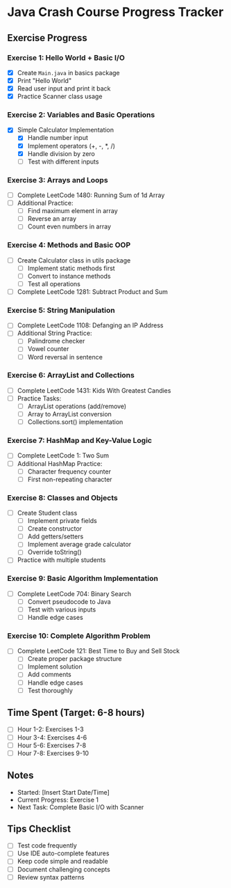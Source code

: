 # Java Crash Course Progress Tracker

## Exercise Progress

### Exercise 1: Hello World + Basic I/O
- [x] Create `Main.java` in basics package
- [x] Print "Hello World"
- [x] Read user input and print it back
- [x] Practice Scanner class usage

### Exercise 2: Variables and Basic Operations
- [x] Simple Calculator Implementation
  - [x] Handle number input
  - [x] Implement operators (+, -, *, /)
  - [x] Handle division by zero
  - [ ] Test with different inputs

### Exercise 3: Arrays and Loops
- [ ] Complete LeetCode 1480: Running Sum of 1d Array
- [ ] Additional Practice:
  - [ ] Find maximum element in array
  - [ ] Reverse an array
  - [ ] Count even numbers in array

### Exercise 4: Methods and Basic OOP
- [ ] Create Calculator class in utils package
  - [ ] Implement static methods first
  - [ ] Convert to instance methods
  - [ ] Test all operations
- [ ] Complete LeetCode 1281: Subtract Product and Sum

### Exercise 5: String Manipulation
- [ ] Complete LeetCode 1108: Defanging an IP Address
- [ ] Additional String Practice:
  - [ ] Palindrome checker
  - [ ] Vowel counter
  - [ ] Word reversal in sentence

### Exercise 6: ArrayList and Collections
- [ ] Complete LeetCode 1431: Kids With Greatest Candies
- [ ] Practice Tasks:
  - [ ] ArrayList operations (add/remove)
  - [ ] Array to ArrayList conversion
  - [ ] Collections.sort() implementation

### Exercise 7: HashMap and Key-Value Logic
- [ ] Complete LeetCode 1: Two Sum
- [ ] Additional HashMap Practice:
  - [ ] Character frequency counter
  - [ ] First non-repeating character

### Exercise 8: Classes and Objects
- [ ] Create Student class
  - [ ] Implement private fields
  - [ ] Create constructor
  - [ ] Add getters/setters
  - [ ] Implement average grade calculator
  - [ ] Override toString()
- [ ] Practice with multiple students

### Exercise 9: Basic Algorithm Implementation
- [ ] Complete LeetCode 704: Binary Search
  - [ ] Convert pseudocode to Java
  - [ ] Test with various inputs
  - [ ] Handle edge cases

### Exercise 10: Complete Algorithm Problem
- [ ] Complete LeetCode 121: Best Time to Buy and Sell Stock
  - [ ] Create proper package structure
  - [ ] Implement solution
  - [ ] Add comments
  - [ ] Handle edge cases
  - [ ] Test thoroughly

## Time Spent (Target: 6-8 hours)
- [ ] Hour 1-2: Exercises 1-3
- [ ] Hour 3-4: Exercises 4-6
- [ ] Hour 5-6: Exercises 7-8
- [ ] Hour 7-8: Exercises 9-10

## Notes
- Started: [Insert Start Date/Time]
- Current Progress: Exercise 1
- Next Task: Complete Basic I/O with Scanner

## Tips Checklist
- [ ] Test code frequently
- [ ] Use IDE auto-complete features
- [ ] Keep code simple and readable
- [ ] Document challenging concepts
- [ ] Review syntax patterns